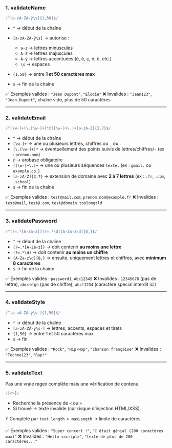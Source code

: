 ### 1. **validateName**

```js
/^[a-zA-ZÀ-ÿ\s]{1,50}$/
```

* `^` → début de la chaîne
* `[a-zA-ZÀ-ÿ\s]` → autorise :

  * `a-z` → lettres minuscules
  * `A-Z` → lettres majuscules
  * `À-ÿ` → lettres accentuées (é, è, ç, ñ, ö, etc.)
  * `\s` → espaces
* `{1,50}` → entre **1 et 50 caractères max**
* `$` → fin de la chaîne

✅ Exemples valides : `"Jean Dupont"`, `"Élodie"`
❌ Invalides : `"Jean123"`, `"Jean_Dupont"`, chaîne vide, plus de 50 caractères

---

### 2. **validateEmail**

```js
/^[\w-]+(\.[\w-]+)*@([\w-]+\.)+[a-zA-Z]{2,7}$/
```

* `^` → début de la chaîne
* `[\w-]+` → une ou plusieurs lettres, chiffres ou `_` ou `-`
* `(\.[\w-]+)*` → éventuellement des points suivis de lettres/chiffres/`-` (ex : `prenom.nom`)
* `@` → arobase obligatoire
* `([\w-]+\.)+` → une ou plusieurs séquences `texte.` (ex : `gmail.` ou `example.co.`)
* `[a-zA-Z]{2,7}` → extension de domaine avec **2 à 7 lettres** (ex : `.fr`, `.com`, `.school`)
* `$` → fin de la chaîne

✅ Exemples valides : `test@mail.com`, `prenom.nom@example.fr`
❌ Invalides : `test@mail`, `test@.com`, `test@domain.toolongtld`

---

### 3. **validatePassword**

```js
/^(?=.*[A-Za-z])(?=.*\d)[A-Za-z\d]{8,}$/
```

* `^` → début de la chaîne
* `(?=.*[A-Za-z])` → doit contenir **au moins une lettre**
* `(?=.*\d)` → doit contenir **au moins un chiffre**
* `[A-Za-z\d]{8,}` → ensuite, uniquement lettres et chiffres, avec **minimum 8 caractères**
* `$` → fin de la chaîne

✅ Exemples valides : `password1`, `Abc12345`
❌ Invalides : `12345678` (pas de lettre), `abcdefgh` (pas de chiffre), `abc!1234` (caractère spécial interdit ici)

---

### 4. **validateStyle**

```js
/^[a-zA-ZÀ-ÿ\s-]{1,50}$/
```

* `^` → début de la chaîne
* `[a-zA-ZÀ-ÿ\s-]` → lettres, accents, espaces et tirets
* `{1,50}` → entre 1 et 50 caractères max
* `$` → fin

✅ Exemples valides : `"Rock"`, `"Hip-Hop"`, `"Chanson française"`
❌ Invalides : `"Techno123"`, `"Rap!"`

---

### 5. **validateText**

Pas une vraie regex complète mais une vérification de contenu.

```js
/[<>]/
```

* Recherche la présence de `<` ou `>`
* Si trouvé → texte invalide (car risque d’injection HTML/XSS).

⚡ Complété par `text.length > maxLength` → limite de caractères.

✅ Exemples valides : `"Super concert !"`, `"C'était génial (200 caractères max)"`
❌ Invalides : `"Hello <script>"`, `"texte de plus de 200 caractères..."`
